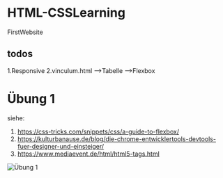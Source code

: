 # HTML-CSSLearning
FirstWebsite
## todos
1.Responsive
2.vinculum.html
-->Tabelle
-->Flexbox

# Übung 1
siehe:
1. https://css-tricks.com/snippets/css/a-guide-to-flexbox/
2. https://kulturbanause.de/blog/die-chrome-entwicklertools-devtools-fuer-designer-und-einsteiger/
3. https://www.mediaevent.de/html/html5-tags.html

![Übung 1](./Übung1.png)
